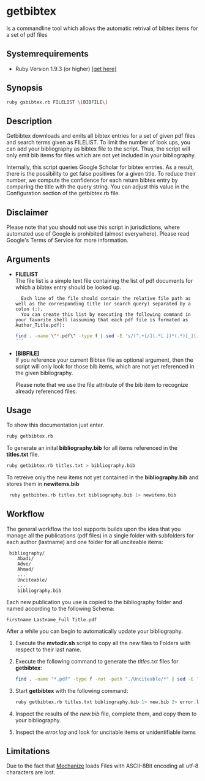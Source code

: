 getbibtex
=========
Is a commandline tool which allows the automatic retrival of bibtex
items for a set of pdf files

Systemrequirements
------------------

* Ruby Version 1.9.3 (or higher) [\[get here\]](https://www.ruby-lang.org/de/downloads/)

Synopsis
--------

```bash
ruby gsbibtex.rb FILELIST \[BIBFILE\]
```

Description
-----------

Getbibtex downloads and emits all bibtex entries for a set of given pdf
files and search terms given as FILELIST. To limit the number of
look ups, you can add your bibliography as bibtex file to the script.
Thus, the script will only emit bib items for files which are not
yet included in your bibliography.

Internally, this script queries Google Scholar for bibtex entries.
As a result, there is the possibility to get false positives for a 
given title. To reduce their number, we compute the confidence for each
return bibtex entry by comparing the title with the query string.
You can adjust this value in the Configuration section of the 
getbibtex.rb file.

Disclaimer
---------- 
Please note that you should not use this script in jurisdictions,
where automated use of Google is prohibited (almost everywhere).
Please read Google's Terms of Service for more information.

Arguments
---------

* **FILELIST**  
		The file list is a simple text file containing the list of pdf documents for which a bibtex entry should be looked up.

		Each line of the file should contain the relative file path as well as the corresponding title (or search query) separated by a colon (:).
		You can create this list by executing the following command in your	favorite shell (assuming that each pdf file is formated as Author_Title.pdf):

    ```bash
    find . -name \"*.pdf\" -type f | sed -E 's/(^.+[/](.*[ ])*(.*)[_](.*)[.]pdf)/\\1:\\4/' > titles.txt
    ´´´

*  **\[BIBFILE\]**  
		If you reference your current Bibtex file as optional argument,	then the script will only look for those bib items, which are not yet referenced in the given bibliography.

   Please note that we use the file attribute of the bib item to recognize already referenced files.

Usage
-----
To show this documentation just enter.
```bash
ruby getbibtex.rb
```
To generate an inital **bibliography.bib** for all items referenced in the **titles.txt** file.
```bash
ruby getbibtex.rb titles.txt > bibliography.bib
```
To retreive only the new items not yet contained in the 
    **bibliography.bib** and stores them in **newitems.bib**
```bash
 ruby getbibtex.rb titles.txt bibliography.bib 1> newitems.bib
```

Workflow
--------

The general workflow the tool supports builds upon the idea that you
manage all the publications (pdf files) in a single folder with 
subfolders for each author (lastname) and one folder for all unciteable
items:
```
 bibliography/
    Abadi/
    Adve/
    Ahmad/
    ...
    Unciteable/
    ...
    bibliography.bib
```

Each new publication you use is copied to the bibliography folder
and named according to the following Schema:
```
Firstname Lastname_Full Title.pdf
```

After a while you can begin to automatically update your bibliography.

1. Execute the **mvtodir.sh** script to copy all the new files to Folders with respect to their last name.
2. Execute the following command to generate the _titles.txt_ files for **getbibtex**:

     ```bash
     find . -name "*.pdf" -type f -not -path "./Unciteable/*" | sed -E 's/(^.+[/](.*[ ])*(.*)[_](.*)[.]pdf)/\1:\4/' > titles.txt
     ```

3. Start **getbibtex** with the following command:

     ```bash
     ruby getbibtex.rb titles.txt bibliography.bib 1> new.bib 2> error.log
     ```

4. Inspect the results of the _new.bib_ file, complete them, and copy them to your bibliography.
5. Inspect the _error.log_ and look for uncitable items or unidentifiable items

Limitations
-----------

Due to the fact that [Mechanize](https://github.com/sparklemotion/mechanize)
loads Files with ASCII-8Bit encoding all utf-8 characters are lost.
